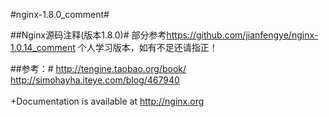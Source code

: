 #nginx-1.8.0_comment#

##Nginx源码注释(版本1.8.0)#
部分参考<https://github.com/jianfengye/nginx-1.0.14_comment>
个人学习版本，如有不足还请指正！

##参考：#
<http://tengine.taobao.org/book/><br/>
<http://simohayha.iteye.com/blog/467940><br/>
<br/>
+Documentation is available at <http://nginx.org>